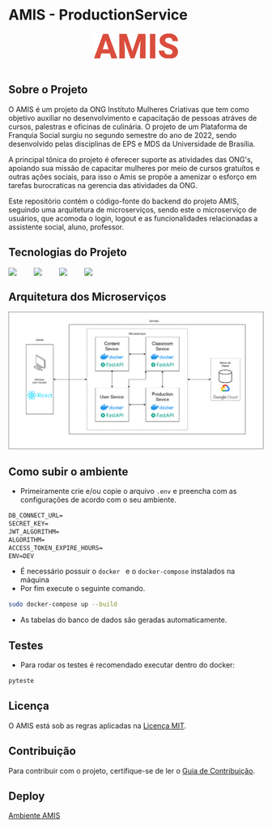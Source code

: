 # AMIS - ProductionService

<center>
<div >
    <img src="./assets/AMIS.png" height="50"/> </div>
</center>
<br/>

## Sobre o Projeto

O AMIS é um projeto da ONG Instituto Mulheres Criativas que tem como objetivo auxiliar no desenvolvimento e capacitação de pessoas atráves de cursos, palestras e oficinas de culinária. O projeto de um Plataforma de Franquia Social surgiu no segundo semestre do ano de 2022, sendo desenvolvido pelas disciplinas de EPS e MDS da Universidade de Brasília.

A principal tônica do projeto é oferecer suporte as atividades das ONG's, apoiando sua missão de capacitar mulheres por meio de cursos gratuítos e outras ações sociais, para isso o Amis se propõe a amenizar o esforço em tarefas burocraticas na gerencia das atividades da ONG.

Este repositório contém o código-fonte do backend do projeto AMIS, seguindo uma arquitetura de microserviços, sendo este o microserviço de usuários, que acomoda o login, logout e as funcionalidades relacionadas a assistente social, aluno, professor.

## Tecnologias do Projeto

<div style="display: flex">
<img src="https://cdn.jsdelivr.net/gh/devicons/devicon/icons/fastapi/fastapi-original-wordmark.svg" width="50px"/>
    
<img src="https://cdn.jsdelivr.net/gh/devicons/devicon/icons/react/react-original-wordmark.svg" width="50px"/>
    
<img src="https://cdn.jsdelivr.net/gh/devicons/devicon/icons/postgresql/postgresql-original.svg" width="50px" />
<img src="https://cdn.jsdelivr.net/gh/devicons/devicon/icons/docker/docker-original-wordmark.svg" width="50px"/>
</div>

## Arquitetura dos Microserviços

<div align="center">
<img src="./assets/arquitetura.png" width=600px />
</div>



## Como subir o ambiente

- Primeiramente crie e/ou copie o arquivo `.env` e preencha com as configurações de acordo com o seu ambiente.
```
DB_CONNECT_URL=
SECRET_KEY=
JWT_ALGORITHM=
ALGORITHM=
ACCESS_TOKEN_EXPIRE_HOURS=
ENV=DEV
```
- É necessário possuir o `docker ` e o `docker-compose` instalados na máquina
- Por fim execute o seguinte comando.

```bash
sudo docker-compose up --build
```
- As tabelas do banco de dados são geradas automaticamente.



## Testes
- Para rodar os testes é recomendado executar dentro do docker:

```bash
pyteste
```

## Licença
O AMIS está sob as regras aplicadas na [Licença MIT](./LICENSE).

## Contribuição
Para contribuir com o projeto, certifique-se de ler o [Guia de Contribuição](https://fga-eps-mds.github.io/2023.1-Amis-Doc/#/organization/contribution-guide).


## Deploy

[Ambiente AMIS](http://100.27.26.213:5173/)
